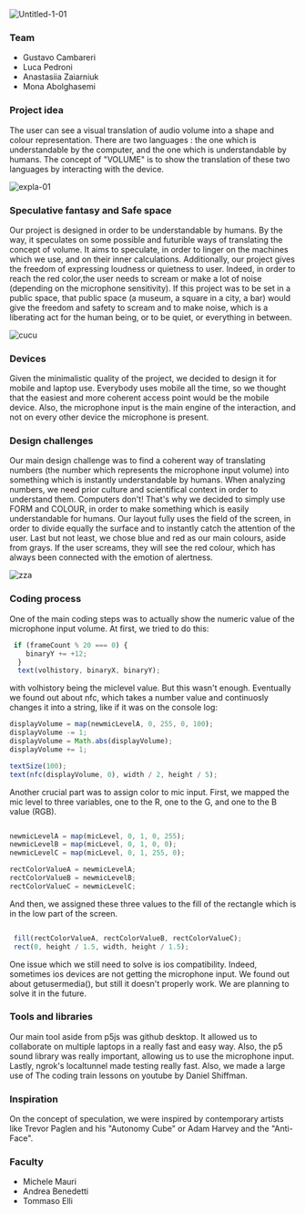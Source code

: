 ![Untitled-1-01](https://user-images.githubusercontent.com/102153316/213498660-7cba2b38-16d4-47e5-98b7-f7f39d9fc58b.jpg)

### Team

* Gustavo Cambareri
* Luca Pedroni
* Anastasiia Zaiarniuk
* Mona Abolghasemi

### Project idea

The user can see a visual translation of audio volume into a shape and colour representation. There are two languages : the one which is understandable by the computer, and the one which is understandable by humans. The concept of "VOLUME" is to show the translation of these two languages by interacting with the device.

![expla-01](https://user-images.githubusercontent.com/102153316/213514998-571ccc4f-f8f7-47d4-8fd5-05ec352d6951.jpg)

### Speculative fantasy and Safe space

Our project is designed in order to be understandable by humans. By the way, it speculates on some possible and futurible ways of translating the concept of volume. It aims to speculate, in order to linger on the  machines which we use, and on their inner calculations.
Additionally, our project gives the freedom of expressing loudness or quietness to user. Indeed, in order to reach the red color,the user needs to scream or make a lot of noise (depending on the microphone sensitivity). If this project was to be set in a public space, that public space (a museum, a square in a city, a bar) would give the freedom and safety to scream and to make noise, which is a liberating act for the human being, or to be quiet, or everything in between.

![cucu](https://user-images.githubusercontent.com/102153316/213518280-4b846f5d-5e54-4ebe-bf17-207ef9440158.jpg)


### Devices

Given the minimalistic quality of the project, we decided to design it for mobile and laptop use. Everybody uses mobile all the time, so we thought that the easiest and more coherent access point would be the mobile device. Also, the microphone input is the main engine of the interaction, and not on every other device the microphone is present.


### Design challenges

Our main design challenge was to find a coherent way of translating numbers (the number which represents the microphone input volume) into something which is instantly understandable by humans. 
When analyzing numbers, we need prior culture and scientifical context in order to understand them. Computers don't! That's why we decided to simply use FORM and COLOUR, in order to make something which is easily understandable for humans.
Our layout fully uses the field of the screen, in order to divide equally the surface and to instantly catch the attention of the user.
Last but not least, we chose blue and red as our main colours, aside from grays. If the user screams, they will see the red colour, which has always been connected with the emotion of alertness.

![zza](https://user-images.githubusercontent.com/102153316/213520124-6a5661b2-849c-47b9-b325-241ac7ae1df9.jpg)


### Coding process

One of the main coding steps was to actually show the numeric value of the microphone input volume. At first, we tried to do this:

```js
 if (frameCount % 20 === 0) {
    binaryY += +12;
  }
  text(volhistory, binaryX, binaryY);
  ```
  
  with volhistory being the miclevel value. But this wasn't enough. Eventually we found out about nfc, which takes a number value and continuosly changes it into a string, like if it was on the console log:
  
  ```js
  displayVolume = map(newmicLevelA, 0, 255, 0, 100);  
  displayVolume -= 1;
  displayVolume = Math.abs(displayVolume);
  displayVolume += 1;

  textSize(100);
  text(nfc(displayVolume, 0), width / 2, height / 5);
  ```
  
  Another crucial part was to assign color to mic input. First, we mapped the mic level to three variables, one to the R, one to the G, and one to the B value (RGB).
  
  ```js
  
  newmicLevelA = map(micLevel, 0, 1, 0, 255);
  newmicLevelB = map(micLevel, 0, 1, 0, 0);
  newmicLevelC = map(micLevel, 0, 1, 255, 0);
  
  rectColorValueA = newmicLevelA;
  rectColorValueB = newmicLevelB;
  rectColorValueC = newmicLevelC;
  ```
    
  And then, we assigned these three values to the fill of the rectangle which is in the low part of the screen.

 ```js
 
  fill(rectColorValueA, rectColorValueB, rectColorValueC);
  rect(0, height / 1.5, width, height / 1.5);
  ```
  One issue which we still need to solve is ios compatibility. Indeed, sometimes ios devices are not getting the microphone input. We found out about getusermedia(), but still it doesn't properly work. We are planning to solve it in the future.
  
  ### Tools and libraries
  
  Our main tool aside from p5js was github desktop. It allowed us to collaborate on multiple laptops in a really fast and easy way. Also, the p5 sound library was really important, allowing us to use the microphone input. Lastly, ngrok's localtunnel made testing really fast. 
  Also, we made a large use of The coding train lessons on youtube by Daniel Shiffman. 
  
  ### Inspiration
  
  On the concept of speculation, we were inspired by contemporary artists like Trevor Paglen and his "Autonomy Cube" or Adam Harvey and the "Anti-Face".
  
  ### Faculty

* Michele Mauri
* Andrea Benedetti
* Tommaso Elli
